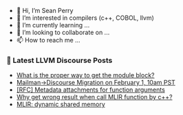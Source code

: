 - 👋 Hi, I’m Sean Perry
- 👀 I’m interested in compilers (c++, COBOL, llvm)
- 🌱 I’m currently learning ...
- 💞️ I’m looking to collaborate on ...
- 📫 How to reach me ...

<!---
s66perry/s66perry is a ✨ special ✨ repository because its `README.md` (this file) appears on your GitHub profile.
You can click the Preview link to take a look at your changes.
--->
### 📕 Latest LLVM Discourse Posts

<!-- DISCOURSE-LLVM:START -->
- [What is the proper way to get the module block?](https://discourse.llvm.org/t/what-is-the-proper-way-to-get-the-module-block/78181#post_3)
- [Mailman-&gt;Discourse Migration on February 1, 10am PST](https://discourse.llvm.org/t/mailman-discourse-migration-on-february-1-10am-pst/59646#post_3)
- [[RFC] Metadata attachments for function arguments](https://discourse.llvm.org/t/rfc-metadata-attachments-for-function-arguments/76420#post_19)
- [Why get wrong result when call MLIR function by c++?](https://discourse.llvm.org/t/why-get-wrong-result-when-call-mlir-function-by-c/78161#post_6)
- [MLIR: dynamic shared memory](https://discourse.llvm.org/t/mlir-dynamic-shared-memory/78187#post_1)
<!-- DISCOURSE-LLVM:END -->
